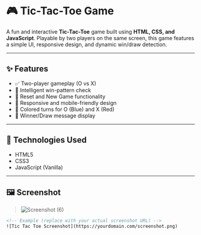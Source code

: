 # 🎮 Tic-Tac-Toe Game

A fun and interactive **Tic-Tac-Toe** game built using **HTML, CSS, and JavaScript**. Playable by two players on the same screen, this game features a simple UI, responsive design, and dynamic win/draw detection.

---

## ✨ Features

- ✅ Two-player gameplay (O vs X)
- 🧠 Intelligent win-pattern check
- 🔄 Reset and New Game functionality
- 📱 Responsive and mobile-friendly design
- 🎨 Colored turns for O (Blue) and X (Red)
- 🎉 Winner/Draw message display

---

## 🚀 Technologies Used

- HTML5
- CSS3
- JavaScript (Vanilla)

---

## 🖼️ Screenshot

> ![Screenshot (6)](https://github.com/user-attachments/assets/737b40ee-8f39-42b8-91a0-00867caa8f51)

```html
<!-- Example (replace with your actual screenshot URL) -->
![Tic Tac Toe Screenshot](https://yourdomain.com/screenshot.png)
